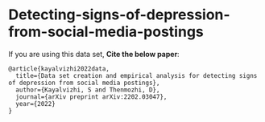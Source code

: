 # Detecting-signs-of-depression-from-social-media-postings

If you are using this data set, **Cite the below paper**:

```
@article{kayalvizhi2022data,
  title={Data set creation and empirical analysis for detecting signs of depression from social media postings},
  author={Kayalvizhi, S and Thenmozhi, D},
  journal={arXiv preprint arXiv:2202.03047},
  year={2022}
}
```
